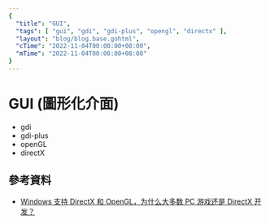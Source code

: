 ```yaml
---
{
  "title": "GUI",
  "tags": [ "gui", "gdi", "gdi-plus", "opengl", "directx" ],
  "layout": "blog/blog.base.gohtml",
  "cTime": "2022-11-04T00:00:00+08:00",
  "mTime": "2022-11-04T00:00:00+08:00"
}
---
```


# GUI (圖形化介面)

- gdi
- gdi-plus
- openGL
- directX

## 參考資料

- [Windows 支持 DirectX 和 OpenGL，为什么大多数 PC 游戏还是 DirectX 开发？](https://www.zhihu.com/question/23241456)
